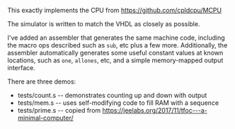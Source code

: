 This exactly implements the CPU from https://github.com/cpldcpu/MCPU

The simulator is written to match the VHDL as closely as possible.

I've added an assembler that generates the same machine code, including the macro ops described such as `sub`, etc plus a few more. Additionally, the assembler automatically generates some useful constant values at known locations, such as `one`, `allones`, etc, and a simple memory-mapped output interface.

There are three demos:
 - tests/count.s -- demonstrates counting up and down with output
 - tests/mem.s -- uses self-modifying code to fill RAM with a sequence
 - tests/prime.s -- copied from https://jeelabs.org/2017/11/tfoc---a-minimal-computer/
 
